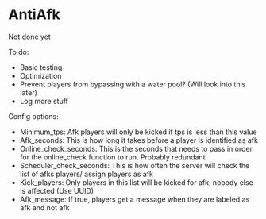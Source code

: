 # AntiAfk

Not done yet

To do:
  - Basic testing
  - Optimization
  - Prevent players from bypassing with a water pool? (Will look into this later)
  - Log more stuff
  
Config options:
  - Minimum_tps: Afk players will only be kicked if tps is less than this value
  - Afk_seconds: This is how long it takes before a player is identified as afk
  - Online_check_seconds: This is the seconds that needs to pass in order for the online_check function to run. Probably redundant
  - Scheduler_check_seconds: This is how often the server will check the list of afks players/ assign players as afk
  - Kick_players: Only players in this list will be kicked for afk, nobody else is affected (Use UUID)
  - Afk_message: If true, players get a message when they are labeled as afk and not afk
